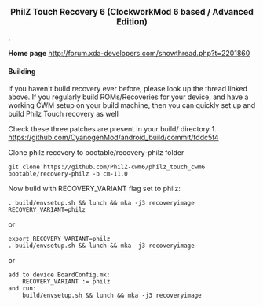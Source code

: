 __<center><big>PhilZ Touch Recovery 6 (ClockworkMod 6 based / Advanced Edition)</big></center>__

.

__Home page__
http://forum.xda-developers.com/showthread.php?t=2201860

#### Building

If you haven't build recovery ever before, please look up the thread linked above.
If you regularly build ROMs/Recoveries for your device, and have a working CWM setup
on your build machine, then you can quickly set up and build Philz Touch recovery as well

Check these three patches are present in your build/ directory
    1. https://github.com/CyanogenMod/android_build/commit/fddc5f4

Clone philz recovery to bootable/recovery-philz folder

    git clone https://github.com/PhilZ-cwm6/philz_touch_cwm6 bootable/recovery-philz -b cm-11.0

Now build with RECOVERY_VARIANT flag set to philz:

    . build/envsetup.sh && lunch && mka -j3 recoveryimage RECOVERY_VARIANT=philz

or

    export RECOVERY_VARIANT=philz
    . build/envsetup.sh && lunch && mka -j3 recoveryimage

or

    add to device BoardConfig.mk:
        RECOVERY_VARIANT := philz
    and run:
        build/envsetup.sh && lunch && mka -j3 recoveryimage
